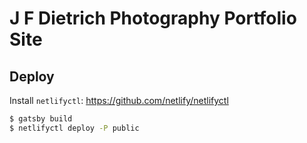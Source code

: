# J F Dietrich Photography Portfolio Site

## Deploy

Install `netlifyctl`: https://github.com/netlify/netlifyctl

```sh
$ gatsby build
$ netlifyctl deploy -P public
```
